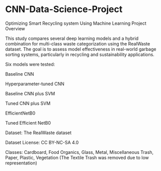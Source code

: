 # CNN-Data-Science-Project
Optimizing Smart Recycling system Using Machine Learning
Project Overview

This study compares several deep learning models and a hybrid combination for multi-class waste categorization using the RealWaste dataset. The goal is to assess model effectiveness in real-world garbage sorting systems, particularly in recycling and sustainability applications.

Six models were tested:

Baseline CNN

Hyperparameter-tuned CNN

Baseline CNN plus SVM

Tuned CNN plus SVM

EfficientNetB0

Tuned Efficient NetB0

Dataset: The RealWaste dataset

Dataset License: CC BY-NC-SA 4.0

Classes: Cardboard, Food Organics, Glass, Metal, Miscellaneous Trash, Paper, Plastic, Vegetation (The Textile Trash was removed due to low representation)

